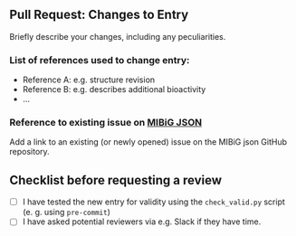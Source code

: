 ## Pull Request: Changes to Entry

Briefly describe your changes, including any peculiarities.

### List of references used to change entry:
- Reference A: e.g. structure revision
- Reference B: e.g. describes additional bioactivity
- ...

### Reference to existing issue on [MIBiG JSON](https://github.com/mibig-secmet/mibig-json)

Add a link to an existing (or newly opened) issue on the MIBiG json GitHub repository.

## Checklist before requesting a review
- [ ] I have tested the new entry for validity using the `check_valid.py` script (e.
  g. using `pre-commit`)
- [ ] I have asked potential reviewers via e.g. Slack if they have time.
